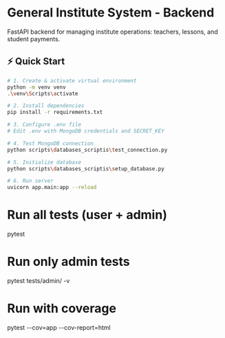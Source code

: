 # General Institute System - Backend

FastAPI backend for managing institute operations: teachers, lessons, and student payments.

## ⚡ Quick Start

```bash
# 1. Create & activate virtual environment
python -m venv venv
.\venv\Scripts\activate

# 2. Install dependencies
pip install -r requirements.txt

# 3. Configure .env file
# Edit .env with MongoDB credentials and SECRET_KEY

# 4. Test MongoDB connection
python scripts\databases_scriptis\test_connection.py

# 5. Initialize database
python scripts\databases_scriptis\setup_database.py

# 6. Run server
uvicorn app.main:app --reload
```


# Run all tests (user + admin)
pytest

# Run only admin tests
pytest tests/admin/ -v

# Run with coverage
pytest --cov=app --cov-report=html